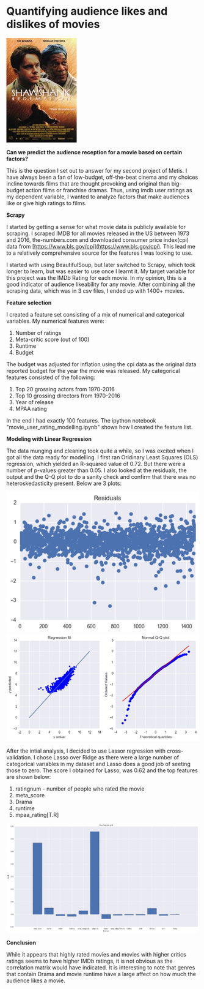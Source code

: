 # Quantifying audience likes and dislikes of movies 

![alt text](https://github.com/abhisekswain/movie-user-ratings/blob/master/shawshank_redemption.jpeg)

**Can we predict the audience reception for a movie based on certain factors?**  

This is the question I set out to answer for my second project of Metis. I have always been a fan of low-budget, off-the-beat cinema and my choices incline towards films that are thought provoking and original than big-budget action films or franchise dramas. Thus, using imdb user ratings as my dependent variable, I wanted to analyze factors that make audiences like or give high ratings to films.

**Scrapy**

I started by getting a sense for what movie data is publicly available for scraping. I scraped IMDB for all movies released in the US between 1973 and 2016, the-numbers.com and downloaded consumer price index(cpi) data from [https://www.bls.gov/cpi](https://www.bls.gov/cpi). This lead me to a relatively comprehensive source for the features I was looking to use.

I started with using BeautifulSoup, but later switched to Scrapy, which took longer to learn, but was easier to use once I learnt it. My target variable for this project was the IMDb Rating for each movie. In my opinion, this is a good indicator of audience likeability for any movie. After combining all the scraping data, which was in 3 csv files, I ended up with 1400+ movies.

**Feature selection**  

I created a feature set consisting of a mix of numerical and categorical variables. My numerical features were:  
1. Number of ratings  
2. Meta-critic score (out of 100)  
3. Runtime
4. Budget

The budget was adjusted for inflation using the cpi data as the original data reported budget for the year the movie was released. My categorical features consisted of the following:
1. Top 20 grossing actors from 1970-2016
2. Top 10 grossing directors from 1970-2016
3. Year of release
4. MPAA rating

In the end I had exactly 100 features. The ipython notebook "movie_user_rating_modelling.ipynb" shows how I created the feature list.  

**Modeling with Linear Regression**

The data munging and cleaning took quite a while, so I was excited when I got all the data ready for modelling. I first ran Oridinary Least Squares (OLS) regression, which yielded an R-squared value of 0.72. But there were a number of p-values greater than 0.05. I also looked at the residuals, the output and the Q-Q plot to do a sanity check and confirm that there was no heteroskedasticity present. Below are 3 plots:

![alt text](https://github.com/abhisekswain/movie-user-ratings/blob/master/plots/residuals_ols.png "Residuals")  
![alt text](https://github.com/abhisekswain/movie-user-ratings/blob/master/plots/predicted_vs_actual.png "Predicted vs Actuals")  

After the intial analysis, I decided to use Lassor regression with cross-validation. I chose Lasso over Ridge as there were a large number of categorical variables in my dataset and Lasso does a good job of seeting those to zero. The score I obtained for Lasso, was 0.62 and the top features are shown below:
1. ratingnum - number of people who rated the movie
2. meta_score
3. Drama
4. runtime
5. mpaa_rating[T.R]

![alt text](https://github.com/abhisekswain/movie-user-ratings/blob/master/plots/features.png)

**Conclusion**

While it appears that highly rated movies and movies with higher critics ratings seems to have higher IMDb ratings, it is not obvious as the correlation matrix would have indicated. It is interesting to note that genres that contain Drama and movie runtime have a large affect on how much the audience likes a movie.




